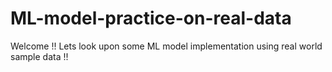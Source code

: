 # ML-model-practice-on-real-data
Welcome !! Lets look upon some ML model implementation using real world sample data !!
